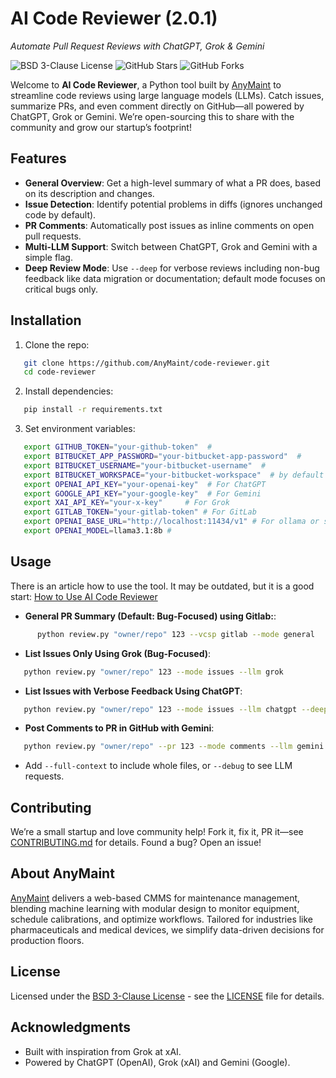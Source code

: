 # AI Code Reviewer (2.0.1)
*Automate Pull Request Reviews with ChatGPT, Grok & Gemini*

![BSD 3-Clause License](https://img.shields.io/badge/License-BSD%203--Clause-blue.svg)
![GitHub Stars](https://img.shields.io/github/stars/AnyMaint/code-reviewer?style=social)
![GitHub Forks](https://img.shields.io/github/forks/AnyMaint/code-reviewer?style=social)

Welcome to **AI Code Reviewer**, a Python tool built by [AnyMaint](https://anymaint.com) to streamline code reviews using large language models (LLMs). Catch issues, summarize PRs, and even comment directly on GitHub—all powered by ChatGPT, Grok or Gemini. We’re open-sourcing this to share with the community and grow our startup’s footprint!

## Features
- **General Overview**: Get a high-level summary of what a PR does, based on its description and changes.
- **Issue Detection**: Identify potential problems in diffs (ignores unchanged code by default).
- **PR Comments**: Automatically post issues as inline comments on open pull requests.
- **Multi-LLM Support**: Switch between ChatGPT, Grok and Gemini with a simple flag.
- **Deep Review Mode**: Use `--deep` for verbose reviews including non-bug feedback like data migration or documentation; default mode focuses on critical bugs only.

## Installation
1. Clone the repo:
```bash
   git clone https://github.com/AnyMaint/code-reviewer.git
   cd code-reviewer
```
2. Install dependencies:
```bash
   pip install -r requirements.txt
```
3. Set environment variables:
```bash
   export GITHUB_TOKEN="your-github-token"  # 
   export BITBUCKET_APP_PASSWORD="your-bitbucket-app-password"  # 
   export BITBUCKET_USERNAME="your-bitbucket-username"  # 
   export BITBUCKET_WORKSPACE="your-bitbucket-workspace"  # by default username will reused
   export OPENAI_API_KEY="your-openai-key"  # For ChatGPT
   export GOOGLE_API_KEY="your-google-key"  # For Gemini
   export XAI_API_KEY="your-x-key"     # For Grok
   export GITLAB_TOKEN="your-gitlab-token" # For GitLab
   export OPENAI_BASE_URL="http://localhost:11434/v1" # For ollama or self-managged instance of OpenAI-compatible LLM.
   export OPENAI_MODEL=llama3.1:8b #
```
## Usage

There is an article how to use the tool. 
It may be outdated, but it is a good start: [How to Use AI Code Reviewer](https://medium.com/itnext/ai-code-reviewer-automate-your-code-reviews-137bfaa20e8b)
- **General PR Summary (Default: Bug-Focused) using Gitlab:**:
```bash
      python review.py "owner/repo" 123 --vcsp gitlab --mode general
```
- **List Issues Only Using Grok (Bug-Focused)**:
```bash
   python review.py "owner/repo" 123 --mode issues --llm grok
```
- **List Issues with Verbose Feedback Using ChatGPT**:
```bash
   python review.py "owner/repo" 123 --mode issues --llm chatgpt --deep
```

- **Post Comments to PR in GitHub with Gemini**:
```bash
   python review.py "owner/repo" --pr 123 --mode comments --llm gemini
```
- Add `--full-context` to include whole files, or `--debug` to see LLM requests.

## Contributing
We’re a small startup and love community help! Fork it, fix it, PR it—see [CONTRIBUTING.md](CONTRIBUTING.md) for details. Found a bug? Open an issue!

## About AnyMaint
[AnyMaint](https://anymaint.com) delivers a web-based CMMS for maintenance management, blending machine learning with modular design to monitor equipment, schedule calibrations, and optimize workflows. Tailored for industries like pharmaceuticals and medical devices, we simplify data-driven decisions for production floors.

## License
Licensed under the [BSD 3-Clause License](LICENSE) - see the [LICENSE](LICENSE) file for details.

## Acknowledgments
- Built with inspiration from Grok at xAI.
- Powered by ChatGPT (OpenAI), Grok (xAI) and Gemini (Google).

